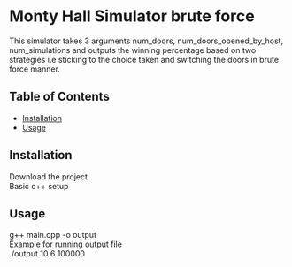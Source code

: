 # Monty Hall Simulator brute force

This simulator takes 3 arguments num_doors, num_doors_opened_by_host, num_simulations and outputs the winning percentage based on two strategies i.e sticking to the choice taken and switching the doors in brute force manner.

## Table of Contents

- [Installation](#installation)
- [Usage](#usage)

## Installation

Download the project  
Basic c++ setup

## Usage

g++ main.cpp -o output  
Example for running output file  
./output 10 6 100000

